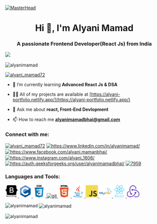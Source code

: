 [![MasterHead](https://media.licdn.com/dms/image/C4D16AQGnj01t64lvfQ/profile-displaybackgroundimage-shrink_350_1400/0/1617628835380?e=1687392000&v=beta&t=f5F5VMTSQscYWMu5sdCp0-RUPX1Nz2lsNx2AH1jiQQM)](https://rishavchanda.io)
<h1 align="center">Hi 👋, I'm Alyani Mamad</h1>
<h3 align="center">A passionate Frontend Developer(React Js) from India</h3>
<img align="right alt="coding" width="400" src="https://camo.githubusercontent.com/cae12fddd9d6982901d82580bdf321d81fb299141098ca1c2d4891870827bf17/68747470733a2f2f6d69726f2e6d656469756d2e636f6d2f6d61782f313336302f302a37513379765349765f7430696f4a2d5a2e676966">

<p align="left"> <img src="https://komarev.com/ghpvc/?username=alyanimamad&label=Profile%20views&color=0e75b6&style=flat" alt="alyanimamad" /> </p>

<p align="left"> <a href="https://twitter.com/alyani_mamad72" target="blank"><img src="https://img.shields.io/twitter/follow/alyani_mamad72?logo=twitter&style=for-the-badge" alt="alyani_mamad72" /></a> </p>

- 🌱 I’m currently learning **Advanced React Js & DSA**

- 👨‍💻 All of my projects are available at [https://alyani-portfolio.netlify.app/](https://alyani-portfolio.netlify.app/)

- 💬 Ask me about **react, Front-End Devlopment**

- 📫 How to reach me **alyanimamadbhai@gmail.com**



<h3 align="left">Connect with me:</h3>
<p align="left">
<a href="https://twitter.com/alyani_mamad72" target="blank"><img align="center" src="https://raw.githubusercontent.com/rahuldkjain/github-profile-readme-generator/master/src/images/icons/Social/twitter.svg" alt="alyani_mamad72" height="30" width="40" /></a>
<a href="https://linkedin.com/in/https://www.linkedin.com/in/alyanimamad/" target="blank"><img align="center" src="https://raw.githubusercontent.com/rahuldkjain/github-profile-readme-generator/master/src/images/icons/Social/linked-in-alt.svg" alt="https://www.linkedin.com/in/alyanimamad/" height="30" width="40" /></a>
<a href="https://fb.com/https://www.facebook.com/alyani.mamanbhai/" target="blank"><img align="center" src="https://raw.githubusercontent.com/rahuldkjain/github-profile-readme-generator/master/src/images/icons/Social/facebook.svg" alt="https://www.facebook.com/alyani.mamanbhai/" height="30" width="40" /></a>
<a href="https://instagram.com/https://www.instagram.com/alyani_1606/" target="blank"><img align="center" src="https://raw.githubusercontent.com/rahuldkjain/github-profile-readme-generator/master/src/images/icons/Social/instagram.svg" alt="https://www.instagram.com/alyani_1606/" height="30" width="40" /></a>
<a href="https://auth.geeksforgeeks.org/user/https://auth.geeksforgeeks.org/user/alyanimamadbhai/" target="blank"><img align="center" src="https://raw.githubusercontent.com/rahuldkjain/github-profile-readme-generator/master/src/images/icons/Social/geeks-for-geeks.svg" alt="https://auth.geeksforgeeks.org/user/alyanimamadbhai/" height="30" width="40" /></a>
<a href="https://discord.gg/7959" target="blank"><img align="center" src="https://raw.githubusercontent.com/rahuldkjain/github-profile-readme-generator/master/src/images/icons/Social/discord.svg" alt="7959" height="30" width="40" /></a>
</p>

<h3 align="left">Languages and Tools:</h3>
<p align="left"> <a href="https://getbootstrap.com" target="_blank" rel="noreferrer"> <img src="https://raw.githubusercontent.com/devicons/devicon/master/icons/bootstrap/bootstrap-plain-wordmark.svg" alt="bootstrap" width="40" height="40"/> </a> <a href="https://www.cprogramming.com/" target="_blank" rel="noreferrer"> <img src="https://raw.githubusercontent.com/devicons/devicon/master/icons/c/c-original.svg" alt="c" width="40" height="40"/> </a> <a href="https://www.w3schools.com/css/" target="_blank" rel="noreferrer"> <img src="https://raw.githubusercontent.com/devicons/devicon/master/icons/css3/css3-original-wordmark.svg" alt="css3" width="40" height="40"/> </a> <a href="https://git-scm.com/" target="_blank" rel="noreferrer"> <img src="https://www.vectorlogo.zone/logos/git-scm/git-scm-icon.svg" alt="git" width="40" height="40"/> </a> <a href="https://www.w3.org/html/" target="_blank" rel="noreferrer"> <img src="https://raw.githubusercontent.com/devicons/devicon/master/icons/html5/html5-original-wordmark.svg" alt="html5" width="40" height="40"/> </a> <a href="https://www.java.com" target="_blank" rel="noreferrer"> <img src="https://raw.githubusercontent.com/devicons/devicon/master/icons/java/java-original.svg" alt="java" width="40" height="40"/> </a> <a href="https://developer.mozilla.org/en-US/docs/Web/JavaScript" target="_blank" rel="noreferrer"> <img src="https://raw.githubusercontent.com/devicons/devicon/master/icons/javascript/javascript-original.svg" alt="javascript" width="40" height="40"/> </a> <a href="https://www.mysql.com/" target="_blank" rel="noreferrer"> <img src="https://raw.githubusercontent.com/devicons/devicon/master/icons/mysql/mysql-original-wordmark.svg" alt="mysql" width="40" height="40"/> </a> <a href="https://reactjs.org/" target="_blank" rel="noreferrer"> <img src="https://raw.githubusercontent.com/devicons/devicon/master/icons/react/react-original-wordmark.svg" alt="react" width="40" height="40"/> </a> <a href="https://redux.js.org" target="_blank" rel="noreferrer"> <img src="https://raw.githubusercontent.com/devicons/devicon/master/icons/redux/redux-original.svg" alt="redux" width="40" height="40"/> </a> </p>

<p><img align="left" src="https://github-readme-stats.vercel.app/api/top-langs?username=alyanimamad&show_icons=true&locale=en&layout=compact" alt="alyanimamad" /></p>

<p>&nbsp;<img align="center" src="https://github-readme-stats.vercel.app/api?username=alyanimamad&show_icons=true&locale=en" alt="alyanimamad" /></p>

<p><img align="center" src="https://github-readme-streak-stats.herokuapp.com/?user=alyanimamad&" alt="alyanimamad" /></p>
